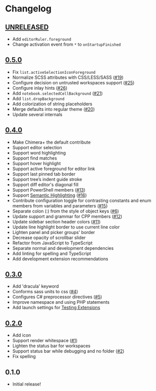 # Changelog

<!-- The order of list items should be: Critical/Fixes, New, Update, Remove, Underpinnings -->
<!-- ## [UNRELEASED](https://github.com/roydukkey/chimera-theme/compare/v0.5.0...master) -->

## [UNRELEASED](https://github.com/roydukkey/chimera-theme/compare/v0.5.0...master)

* Add `editorRuler.foreground`
* Change activation event from `*` to `onStartupFinished`

## [0.5.0](https://github.com/roydukkey/chimera-theme/compare/v0.4.0...v0.5.0)

* Fix `list.activeSelectionIconForeground`
* Normalize SCSS attributes with CSS/LESS/SASS ([#19](https://github.com/roydukkey/chimera-theme/issues/19))
* Configure decision on untrusted workspaces support ([#25](https://github.com/roydukkey/chimera-theme/issues/25))
* Configure inlay hints ([#26](https://github.com/roydukkey/chimera-theme/issues/26))
* Add `notebook.selectedCellBackground` ([#21](https://github.com/roydukkey/chimera-theme/issues/21))
* Add `list.dropBackground`
* Add colorization of string placeholders
* Merge defaults into regular theme ([#20](https://github.com/roydukkey/chimera-theme/issues/20))
* Update several internals

## [0.4.0](https://github.com/roydukkey/chimera-theme/compare/v0.3.0...v0.4.0)

* Make Chimera+ the default contribute
* Support editor selection
* Support word highlighting
* Support find matches
* Support hover highlight
* Support active foreground for editor link
* Support last pinned tab border
* Support tree’s indent guide stroke
* Support diff editor's diagonal fill
* Support PowerShell members ([#13](https://github.com/roydukkey/chimera-theme/issues/13))
* Support [Semantic Highlighting](https://code.visualstudio.com/api/language-extensions/semantic-highlight-guide) ([#16](https://github.com/roydukkey/chimera-theme/issues/16))
* Contribute configuration toggle for contrasting constants and enum members from variables and parameters ([#15](https://github.com/roydukkey/chimera-theme/issues/15))
* Separate colon (:) from the style of object keys ([#6](https://github.com/roydukkey/chimera-theme/issues/6))
* Update support and grammar for CPP members ([#12](https://github.com/roydukkey/chimera-theme/issues/12))
* Update sidebar section header colors ([#11](https://github.com/roydukkey/chimera-theme/issues/11))
* Update line highlight border to use current line color
* Lighten panel and picker groups' border
* Decrease opacity of scrollbar slider
* Refactor from JavaScript to TypeScript
* Separate normal and development dependencies
* Add linting for spelling and TypeScript
* Add development extension recommendations

## [0.3.0](https://github.com/roydukkey/chimera-theme/compare/v0.2.0...v0.3.0)

* Add 'dracula' keyword
* Conforms sass units to css ([#4](https://github.com/roydukkey/chimera-theme/issues/4))
* Configures C# preprocessor directives ([#5](https://github.com/roydukkey/chimera-theme/issues/5))
* Improve namespace and using PHP statements
* Add launch settings for [Testing Extensions](https://code.visualstudio.com/api/working-with-extensions/testing-extension)

## [0.2.0](https://github.com/roydukkey/chimera-theme/compare/v0.1.0...v0.2.0)

* Add icon
* Support render whitespace ([#1](https://github.com/roydukkey/chimera-theme/issues/1))
* Lighten the status bar for workspaces
* Support status bar while debugging and no folder ([#2](https://github.com/roydukkey/chimera-theme/issues/2))
* Fix spelling

## 0.1.0

* Initial release!
